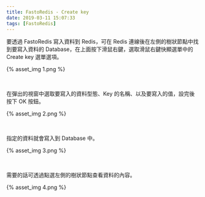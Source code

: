 ```yaml
---
title: FastoRedis - Create key
date: 2019-03-11 15:07:33
tags: [FastoRedis]
---
```


要透過 FastoRedis 寫入資料到 Redis，可在 Redis 連線後在左側的樹狀節點中找到要寫入資料的 Database，在上面按下滑鼠右鍵，選取滑鼠右鍵快顯選單中的 Create key 選單選項。  

<!-- More -->

{% asset_img 1.png %}

<br/>


在彈出的視窗中選取要寫入的資料型態、Key 的名稱、以及要寫入的值，設完後按下 OK 按鈕。  

{% asset_img 2.png %}

<br/>


指定的資料就會寫入到 Database 中。  

{% asset_img 3.png %}

<br/>


需要的話可透過點選左側的樹狀節點查看資料的內容。 

{% asset_img 4.png %}

<br/>
